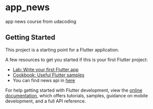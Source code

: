 # app_news

app news course from udacoding

## Getting Started

This project is a starting point for a Flutter application.

A few resources to get you started if this is your first Flutter project:

- [Lab: Write your first Flutter app](https://docs.flutter.dev/get-started/codelab)
- [Cookbook: Useful Flutter samples](https://docs.flutter.dev/cookbook)
- You can find news api in [here](https://github.com/myaasiinh/appnew)

For help getting started with Flutter development, view the
[online documentation](https://docs.flutter.dev/), which offers tutorials,
samples, guidance on mobile development, and a full API reference.
